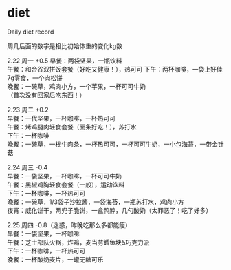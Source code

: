 # diet
Daily diet record

周几后面的数字是相比初始体重的变化kg数


2.22 周一 +0.5
早餐：两袋坚果，一瓶饮料  
午餐：和合谷双拼饭套餐（好吃又健康！），热可可
下午：两杯咖啡，一袋上好佳7g零食，一个肉松饼  
晚餐：一碗草，鸡肉小方，一个苹果，一杯可可牛奶  
（首次没有回家后吃东西！）


2.23 周二 +0.2  
早餐：一代坚果，一杯咖啡，一杯热可可  
午餐：烤鸡腿肉轻食套餐（面条好吃！），苏打水  
下午：一杯咖啡  
晚餐：一碗草，一根牛肉条，一杯热可可，一杯可可牛奶，一小包海苔，一带金针菇


2.24 周三 -0.4  
早餐：一袋坚果，一杯咖啡，一杯可可牛奶  
午餐：黑椒鸡胸轻食套餐（一般），运动饮料  
下午：一杯咖啡，一杯热可可  
晚餐：一碗草，1/3袋子沙拉酱，一袋海苔，一瓶苏打水，鸡肉小方  
夜宵：威化饼干，两兜子脆饼，一盒鸭脖，几勺酸奶（太罪恶了！吃了好多）  

2.25 周四 -0.8（迷惑，昨晚吃那么多都能瘦）  
早餐：一袋坚果，一杯咖啡  
午餐：芝士部队火锅，炸鸡，麦当劳鳕鱼块&巧克力派  
下午：一杯咖啡，一杯热可可  
晚餐：一杯酸奶麦片，一罐无糖可乐  
 
